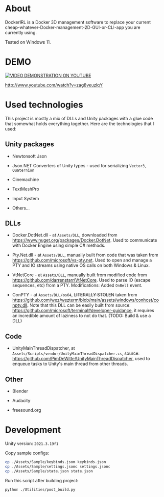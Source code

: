 # About

DockerIRL is a Docker 3D management software to replace your current cheap-whatever-Docker-management-2D-GUI-or-CLI-app you are currently using.

Tested on Windows 11.

# DEMO

[![VIDEO DEMONSTRATION ON YOUTUBE](http://img.youtube.com/vi/zag8veuzlqY/0.jpg)](http://www.youtube.com/watch?v=zag8veuzlqY)

http://www.youtube.com/watch?v=zag8veuzlqY

# Used technologies

This project is mostly a mix of DLLs and Unity packages with a glue code that somewhat holds everything together. Here are the technologies that I used:

## Unity packages

- Newtonsoft Json

- Json.NET Converters of Unity types - used for serializing `Vector3`, `Quaternion`

- Cinemachine

- TextMeshPro

- Input System

- Others...

## DLLs

- Docker.DotNet.dll - at `Assets/DLL`, downloaded from https://www.nuget.org/packages/Docker.DotNet. Used to communicate with Docker Engine using simple C# methods.

- Pty.Net.dll - at `Assets/DLL`, manually built from code that was taken from https://github.com/microsoft/vs-pty.net. Used to open and manage a PTY and IO streams using native OS calls on both Windows & Linux.

- VtNetCore - at `Assets/DLL`, manually built from modified code from https://github.com/darrenstarr/VtNetCore. Used to parse IO (escape sequences, etc) from a PTY. Modifications: Added `OnBell` event.

- ConPTY - at `Assets/DLL/os64`, ~~LITERALLY STOLEN~~ taken from https://github.com/wez/wezterm/blob/main/assets/windows/conhost/conpty.dll. Note that this DLL can be easily built from source: https://github.com/microsoft/terminal#developer-guidance, it requires an incredible amount of laziness to not do that. (TODO: Build & use a DLL)

## Code

- UnityMainThreadDispatcher, at `Assets/Scripts/vendor/UnityMainThreadDispatcher.cs`, source: https://github.com/PimDeWitte/UnityMainThreadDispatcher, used to enqueue tasks to Unity's main thread from other threads.

## Other

- Blender

- Audacity

- freesound.org

# Development

Unity version: `2021.3.19f1`

Copy sample configs:

```bash
cp ./Assets/Sample/keybinds.json keybinds.json
cp ./Assets/Sample/settings.jsonc settings.jsonc
cp ./Assets/Sample/state.json state.json
```

Run this script after building project:

```bash
python ./Utilities/post_build.py
```

